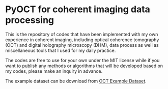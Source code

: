# PyOCT for coherent imaging data processing

This is the repository of codes that have been implemented with my own experience in coherent imaging, including optical coherence tomography (OCT) and digital holography microscopy (DHM), data process as well as miscellaneous tools that I used for my daily practice. 

The codes are free to use for your own under the MIT license while if you want to publish any methods or algorithms that will be developed based on my codes, please make an inquiry in advance. 

The example dataset can be download from [OCT Example Dataset](https://doi.org/10.7910/DVN/EV2P3I). 
